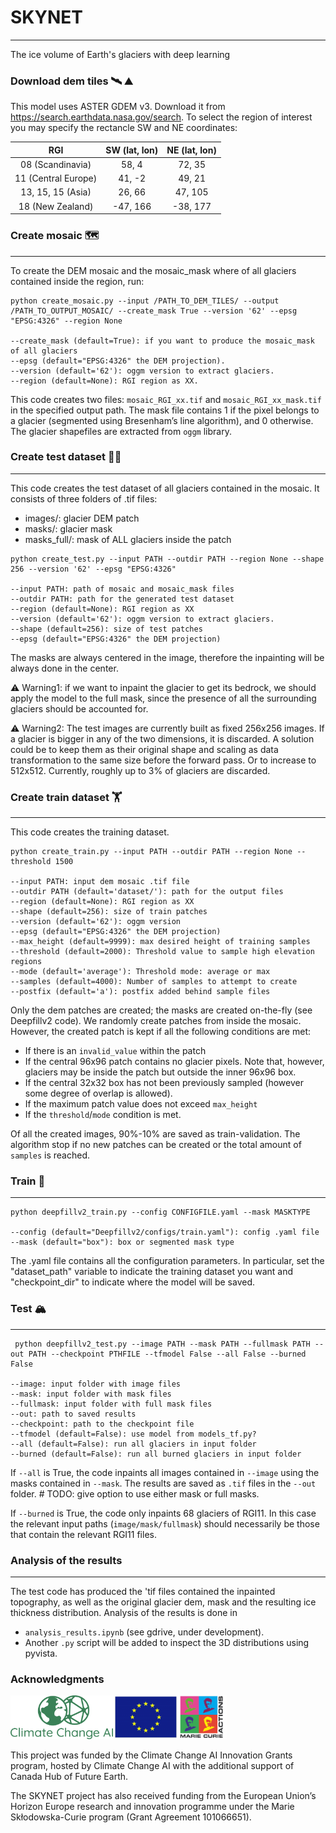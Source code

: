 # SKYNET

---
The ice volume of Earth's glaciers with deep learning

<!--
<p align="center">
  <img
  src="images/logo.png"
  alt="Alt text"
  title="Optional title"
  style="display: inline-block; margin: 0 auto; max-width: 50px"
  width="300"
  >
</p>
-->

### Download dem tiles ️🛰 ⛰️
This model uses ASTER GDEM v3. 
Download it from https://search.earthdata.nasa.gov/search. 
 To select the region of interest you may specify the rectancle SW and NE coordinates:

| RGI | SW (lat, lon) | NE (lat, lon)|
| :---:  | :---: | :---: |
| 08 (Scandinavia)  | 58, 4 | 72, 35 |
| 11 (Central Europe)  | 41, -2 | 49, 21 |
| 13, 15, 15 (Asia) | 26, 66 | 47, 105 |
| 18 (New Zealand) | -47, 166 | -38, 177 |

### Create mosaic 🗺️

---
To create the DEM mosaic and the mosaic_mask where of all glaciers contained inside the region, run:
```
python create_mosaic.py --input /PATH_TO_DEM_TILES/ --output /PATH_TO_OUTPUT_MOSAIC/ --create_mask True --version '62' --epsg "EPSG:4326" --region None

--create_mask (default=True): if you want to produce the mosaic_mask of all glaciers
--epsg (default="EPSG:4326" the DEM projection).
--version (default='62'): oggm version to extract glaciers.
--region (default=None): RGI region as XX.
```
This code creates two files: ```mosaic_RGI_xx.tif``` and ```mosaic_RGI_xx_mask.tif``` in the specified output path.
The mask file contains 1 if the pixel belongs to a glacier (segmented using Bresenham’s line algorithm), and 0 otherwise.
The glacier shapefiles are extracted from ```oggm``` library.

### Create test dataset 🕵🏿

---
This code creates the test dataset of all glaciers contained in the mosaic. It consists of three folders of .tif files: 
- images/: glacier DEM patch
- masks/: glacier mask 
- masks_full/: mask of ALL glaciers inside the patch

```
python create_test.py --input PATH --outdir PATH --region None --shape 256 --version '62' --epsg "EPSG:4326"
 
--input PATH: path of mosaic and mosaic_mask files
--outdir PATH: path for the generated test dataset
--region (default=None): RGI region as XX
--version (default='62'): oggm version to extract glaciers.
--shape (default=256): size of test patches
--epsg (default="EPSG:4326" the DEM projection)
```
The masks are always centered in the image, therefore the inpainting will be always done in the center.

⚠️ Warning1: if we want to inpaint the glacier to get its bedrock, we should apply the model to the full mask, since the
presence of all the surrounding glaciers should be accounted for.  

⚠️ Warning2: The test images are currently built as fixed 256x256 images. If a glacier is bigger in any of the two 
dimensions, it is discarded. A solution could be to keep them as their original shape and scaling as data transformation
to the same size before the forward pass. Or to increase to 512x512. Currently, roughly up to 3% of glaciers are discarded.

### Create train dataset 🏋️

---
This code creates the training dataset. 
```
python create_train.py --input PATH --outdir PATH --region None --threshold 1500

--input PATH: input dem mosaic .tif file
--outdir PATH (default='dataset/'): path for the output files
--region (default=None): RGI region as XX
--shape (default=256): size of train patches
--version (default='62'): oggm version
--epsg (default="EPSG:4326" the DEM projection)
--max_height (default=9999): max desired height of training samples
--threshold (default=2000): Threshold value to sample high elevation regions
--mode (default='average'): Threshold mode: average or max
--samples (default=4000): Number of samples to attempt to create
--postfix (default='a'): postfix added behind sample files
```

Only the dem patches are created; the masks are created on-the-fly (see Deepfillv2 code).
We randomly create patches from inside the mosaic. However, the created patch is kept if all the following conditions are met: 
- If there is an ```invalid_value``` within the patch
- If the central 96x96 patch contains no glacier pixels. Note that, however, glaciers may be inside the patch but outside
the inner 96x96 box.
- If the central 32x32 box has not been previously sampled (however some degree of overlap is allowed).
- If the maximum patch value does not exceed ```max_height```
- If the ```threshold```/```mode``` condition is met.

Of all the created images, 90%-10% are saved as train-validation. The algorithm stop if no new patches can be created or
the total amount of ```samples``` is reached.

### Train 🤖

---
```
python deepfillv2_train.py --config CONFIGFILE.yaml --mask MASKTYPE

--config (default="Deepfillv2/configs/train.yaml"): config .yaml file
--mask (default="box"): box or segmented mask type
```
The .yaml file contains all the configuration parameters. In particular, set the "dataset_path" variable to 
indicate the training dataset you want and "checkpoint_dir" to indicate where the model will be saved.

### Test 🏔️

---
```
 python deepfillv2_test.py --image PATH --mask PATH --fullmask PATH --out PATH --checkpoint PTHFILE --tfmodel False --all False --burned False

--image: input folder with image files
--mask: input folder with mask files
--fullmask: input folder with full mask files
--out: path to saved results 
--checkpoint: path to the checkpoint file
--tfmodel (default=False): use model from models_tf.py?
--all (default=False): run all glaciers in input folder
--burned (default=False): run all burned glaciers in input folder 
 ```
If ```--all``` is True, the code inpaints all images contained in ```--image``` using the masks contained in ```--mask```.
The results are saved as ```.tif``` files in the ```--out``` folder. # TODO: give option to use either mask or full masks.

If ```--burned``` is True, the code only inpaints 68 glaciers of RGI11. In this case the relevant input paths
(```image/mask/fullmask```) should necessarily be those that contain the relevant RGI11 files.

### Analysis of the results

---
The test code has produced the 'tif files contained the inpainted topography, as well as the original glacier dem, mask and 
the resulting ice thickness distribution. 
Analysis of the results is done in 
- ```analysis_results.ipynb``` (see gdrive, under development).
- Another ```.py``` script will be added to inspect the 3D distributions using pyvista.

### Acknowledgments

[<img align="left" alt="CCAI" src="img/logo_CCAI.png" height="70" />](https://www.climatechange.ai/)
[<img aligh="right" alt="EU" src="img/logo_MSCA.png" height="70" />](https://marie-sklodowska-curie-actions.ec.europa.eu/)

This project was funded by the Climate Change AI Innovation Grants program,
hosted by Climate Change AI with the additional support of Canada Hub of Future
Earth.

The SKYNET project has also received funding from the European Union’s Horizon Europe research 
and innovation programme under the Marie Skłodowska-Curie program (Grant Agreement 101066651).

